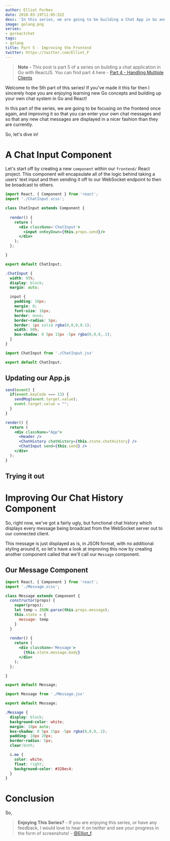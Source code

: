 ```yaml
---
author: Elliot Forbes
date: 2018-03-19T11:05:52Z
desc: 'In this series, we are going to be building a Chat App in Go and ReactJS'
image: golang.png
series:
- goreactchat
tags:
- golang
title: Part 5 - Improving the Frontend
twitter: https://twitter.com/Elliot_F
---
```


> **Note -** This post is part 5 of a series on building a chat application in Go with ReactJS. You can find part 4 here - [Part 4 - Handling Multiple Clients](/projects/chat-system-in-go-and-react/part-4-handling-multiple-clients/)

Welcome to the 5th part of this series! If you've made it this far then I sincerely hope you are enjoying learning new Go concepts and building up your own chat system in Go and React!

In this part of the series, we are going to be focusing on the frontend once again, and improving it so that you can enter your own chat messages and so that any new chat messages are displayed in a nicer fashion than they are currently.

So, let's dive in!

# A Chat Input Component

Let's start off by creating a new `component` within our `frontend/` React project. This component will encapsulate all of the logic behind taking a users' text input and then sending it off to our WebSocket endpoint to then be broadcast to others.

```jsx
import React, { Component } from 'react';
import './ChatInput.scss';

class ChatInput extends Component {
  
  render() {
    return (
      <div className='ChatInput'>
        <input onKeyDown={this.props.send}/>
      </div>
    );
  };

}

export default ChatInput;
```

```css
.ChatInput {
  width: 95%;
  display: block;
  margin: auto;

  input {
    padding: 10px;
    margin: 0;
    font-size: 16px;
    border: none;
    border-radius: 5px;
    border: 1px solid rgba(0,0,0,0.1);
    width: 98%;
    box-shadow: 0 5px 15px -5px rgba(0,0,0,.1);
  }
}
```

```js
import ChatInput from './ChatInput.jsx'

export default ChatInput;
```

## Updating our App.js

```js
send(event) {
  if(event.keyCode === 13) {
    sendMsg(event.target.value);
    event.target.value = "";
  }
}
```

```jsx
render() {
  return (
    <div className="App">
      <Header />
      <ChatHistory chatHistory={this.state.chatHistory} />
      <ChatInput send={this.send} />
    </div>
  );
}
```

## Trying it out

# Improving Our Chat History Component

So, right now, we've got a fairly ugly, but functional chat history which displays every message being broadcast from the WebSocket server out to our connected client.

This message is just displayed as is, in JSON format, with no additional styling around it, so let's have a look at improving this now by creating another component called that we'll call our `Message` component.

## Our Message Component

```jsx
import React, { Component } from 'react';
import './Message.scss';

class Message extends Component {
  constructor(props) {
    super(props);
    let temp = JSON.parse(this.props.message);
    this.state = {
      message: temp
    }
  }
  
  render() {
    return (
      <div className='Message'>
        {this.state.message.body}
      </div>
    );
  };

}

export default Message;
```

```js
import Message from './Message.jsx'

export default Message;
```

```css
.Message {
  display: block;
  background-color: white;
  margin: 10px auto;
  box-shadow: 0 5px 15px -5px rgba(0,0,0,.2);
  padding: 10px 20px;
  border-radius: 5px;
  clear:both;

  &.me {
    color: white;
    float: right;
    background-color: #328ec4;
  }
}
```


# Conclusion

So, 

> **Enjoying This Series?** - If you are enjoying this series, or have any feedback, I would love to hear it on twitter and see your progress in the form of screenshots! - [@Elliot_f](https://twitter.com/elliot_f). 